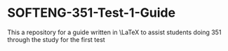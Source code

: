 # SOFTENG-351-Test-1-Guide
This a repository for a guide written in \LaTeX to assist students doing 351 through the study for the first test
